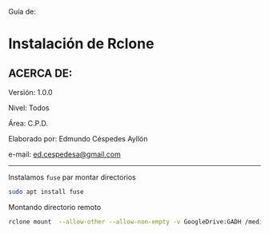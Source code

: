 Guía de:

# Instalación de Rclone

## ACERCA DE:
Versión: 1.0.0

Nivel: Todos

Área: C.P.D.

Elaborado por: Edmundo Céspedes Ayllón

e-mail: [ed.cespedesa@gmail.com](ed.cespedesa@gmail.com)

---

Instalamos `fuse` par montar directorios

```bash
sudo apt install fuse
```

Montando directorio remoto

```bash
rclone mount  --allow-other --allow-non-empty -v GoogleDrive:GADH /media/Micelanea/Users/edces/Mi\ unidad/GACH/ &
```

